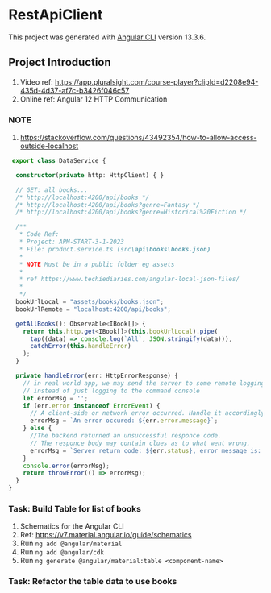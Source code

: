 # RestApiClient

This project was generated with [Angular CLI](https://github.com/angular/angular-cli) version 13.3.6.

## Project Introduction

1. Video ref: <https://app.pluralsight.com/course-player?clipId=d2208e94-435d-4d37-af7c-b3426f046c57>
2. Online ref: Angular 12 HTTP Communication

### NOTE

1. <https://stackoverflow.com/questions/43492354/how-to-allow-access-outside-localhost>

```typescript
 export class DataService {

  constructor(private http: HttpClient) { }

  // GET: all books...
  /* http://localhost:4200/api/books */
  /* http://localhost:4200/api/books?genre=Fantasy */
  /* http://localhost:4200/api/books?genre=Historical%20Fiction */

  /**
   * Code Ref:
   * Project: APM-START-3-1-2023
   * File: product.service.ts (src\api\books\books.json)
   *
   * NOTE Must be in a public folder eg assets
   *
   * ref https://www.techiediaries.com/angular-local-json-files/
   *
   */
  bookUrlLocal = "assets/books/books.json";
  bookUrlRemote = "localhost:4200/api/books";

  getAllBooks(): Observable<IBook[]> {
    return this.http.get<IBook[]>(this.bookUrlLocal).pipe(
      tap((data) => console.log(`All`, JSON.stringify(data))),
      catchError(this.handleError)
    );
  }

  private handleError(err: HttpErrorResponse) {
    // in real world app, we may send the server to some remote logging inferstructure
    // instead of just logging to the command console
    let errorMsg = '';
    if (err.error instanceof ErrorEvent) {
      // A client-side or network error occurred. Handle it accordingly
      errorMsg = `An error occured: ${err.error.message}`;
    } else {
      //The backend returned an unsuccessful responce code.
      // The responce body may contain clues as to what went wrong,
      errorMsg = `Server return code: ${err.status}, error message is: ${err.message}`;
    }
    console.error(errorMsg);
    return throwError(() => errorMsg);
  }
}
```

### Task: Build Table for list of books

1. Schematics for the Angular CLI
2. Ref: <https://v7.material.angular.io/guide/schematics>
3. Run `ng add @angular/material`
4. Run `ng add @angular/cdk`
5. Run `ng generate @angular/material:table <component-name>`

### Task: Refactor the table data to use books
